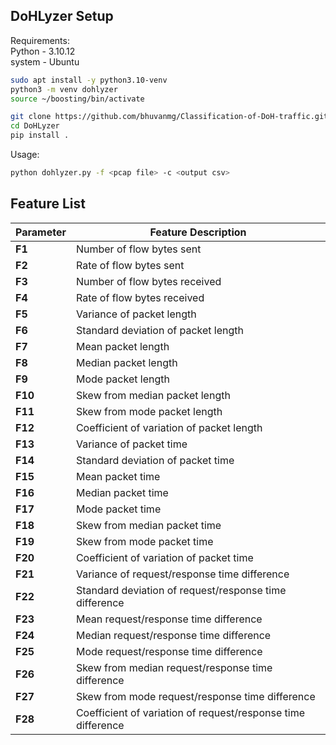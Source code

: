 ## DoHLyzer Setup 

Requirements:  
Python - 3.10.12  
system - Ubuntu  

```bash
sudo apt install -y python3.10-venv
python3 -m venv dohlyzer
source ~/boosting/bin/activate
```

```bash
git clone https://github.com/bhuvanmg/Classification-of-DoH-traffic.git
cd DoHLyzer
pip install .
```

Usage: 

```bash
python dohlyzer.py -f <pcap file> -c <output csv>
```

## Feature List

| Parameter | Feature Description |
|-----------|---------------------|
| **F1**    | Number of flow bytes sent |
| **F2**    | Rate of flow bytes sent |
| **F3**    | Number of flow bytes received |
| **F4**    | Rate of flow bytes received |
| **F5**    | Variance of packet length |
| **F6**    | Standard deviation of packet length |
| **F7**    | Mean packet length |
| **F8**    | Median packet length |
| **F9**    | Mode packet length |
| **F10**   | Skew from median packet length |
| **F11**   | Skew from mode packet length |
| **F12**   | Coefficient of variation of packet length |
| **F13**   | Variance of packet time |
| **F14**   | Standard deviation of packet time |
| **F15**   | Mean packet time |
| **F16**   | Median packet time |
| **F17**   | Mode packet time |
| **F18**   | Skew from median packet time |
| **F19**   | Skew from mode packet time |
| **F20**   | Coefficient of variation of packet time |
| **F21**   | Variance of request/response time difference |
| **F22**   | Standard deviation of request/response time difference |
| **F23**   | Mean request/response time difference |
| **F24**   | Median request/response time difference |
| **F25**   | Mode request/response time difference |
| **F26**   | Skew from median request/response time difference |
| **F27**   | Skew from mode request/response time difference |
| **F28**   | Coefficient of variation of request/response time difference |
